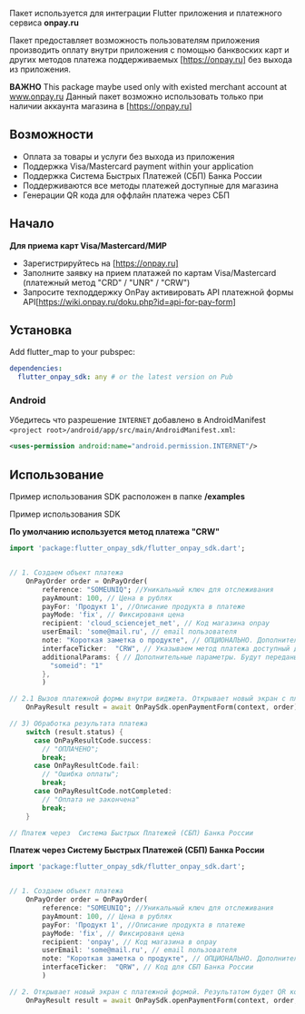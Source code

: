 
Пакет используется для интеграции Flutter приложения и платежного сервиса **onpay.ru**

Пакет предоставляет возможность пользователям приложения производить оплату внутри приложения с помощью банквоских карт и других методов платежа поддерживаемых [https://onpay.ru] без выхода из приложения.


**ВАЖНО** 
This package maybe used only with existed merchant account at www.onpay.ru
Данный пакет возможно использовать только при наличии аккаунта магазина в [https://onpay.ru]

## Возможности

 - Оплата за товары и услуги без выхода из приложения 
 - Поддержка Visa/Mastercard payment within your application
 - Поддержка Система Быстрых Платежей (СБП) Банка России
 - Поддерживаются все методы платежей доступные для магазина
 - Генерации QR кода для оффлайн платежа через СБП

## Начало

**Для приема карт Visa/Mastercard/МИР**

 - Зарегистрируйтесь на [https://onpay.ru]
 - Заполните заявку на прием платажей по картам Visa/Mastercard (платежный метод "CRD" / "UNR" / "CRW")
 - Запросите техподдержку OnPay активировать API платежной формы API[https://wiki.onpay.ru/doku.php?id=api-for-pay-form]

## Установка

Add flutter_map to your pubspec:

```yaml
dependencies:
  flutter_onpay_sdk: any # or the latest version on Pub
```

### Android

Убедитесь что разрешение `INTERNET` добавлено в AndroidManifest
`<project root>/android/app/src/main/AndroidManifest.xml`:

```xml
<uses-permission android:name="android.permission.INTERNET"/>
```

## Использование

Пример использования SDK расположен в папке **/examples**

Пример использования SDK

**По умолчанию используется метод платежа "CRW"**

```dart
import 'package:flutter_onpay_sdk/flutter_onpay_sdk.dart';


// 1. Создаем объект платежа
    OnPayOrder order = OnPayOrder(
        reference: "SOMEUNIQ"; //Уникальный ключ для отслеживания
        payAmount: 100, // Цена в рублях
        payFor: 'Продукт 1', //Описание продукта в платеже
        payMode: 'fix', // Фиксированя цена
        recipient: 'cloud_sciencejet_net', // Код магазина onpay
        userEmail: 'some@mail.ru', // email пользователя
        note: "Короткая заметка о продукте", // ОПЦИОНАЛЬНО. Дополнительное описание покупки
        interfaceTicker:  "CRW", // Указываем метод платежа доступный для магазина
        additionalParams: { // Дополнительные параметры. Будут переданы по API для запросов check и pay
          "someid": "1"
        },
        )

// 2.1 Вызов платежной формы внутри виджета. Открывает новый экран с платежной формой. Результатом будет объект OnPayResult содержащий OnPayOrder и статус платежа
    OnPayResult result = await OnPaySdk.openPaymentForm(context, order); 

// 3) Обработка результата платежа
    switch (result.status) {
      case OnPayResultCode.success:
        // "ОПЛАЧЕНО";
        break;
      case OnPayResultCode.fail:
        // "Ошибка оплаты";
        break;
      case OnPayResultCode.notCompleted:
        // "Оплата не закончена"
        break;
    }

// Платеж через  Система Быстрых Платежей (СБП) Банка России
```

**Платеж через Систему Быстрых Платежей (СБП) Банка России**

```dart
import 'package:flutter_onpay_sdk/flutter_onpay_sdk.dart';


// 1. Создаем объект платежа
    OnPayOrder order = OnPayOrder(
        reference: "SOMEUNIQ"; //Уникальный ключ для отслеживания
        payAmount: 100, // Цена в рублях
        payFor: 'Продукт 1', //Описание продукта в платеже
        payMode: 'fix', // Фиксированя цена
        recipient: 'onpay', // Код магазина в onpay
        userEmail: 'some@mail.ru', // email пользователя
        note: "Короткая заметка о продукте", // ОПЦИОНАЛЬНО. Дополнительное описание покупки
        interfaceTicker:  "QRW", // Код для СБП Банка России
        )

// 2. Открывает новый экран с платежной формой. Результатом будет QR код для оплаты через СБП
    OnPayResult result = await OnPaySdk.openPaymentForm(context, order, method: OnPayMethod.sbp);  
```

